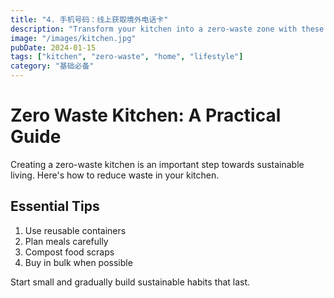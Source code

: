 ```yaml
---
title: "4. 手机号码：线上获取境外电话卡"
description: "Transform your kitchen into a zero-waste zone with these practical tips."
image: "/images/kitchen.jpg"
pubDate: 2024-01-15
tags: ["kitchen", "zero-waste", "home", "lifestyle"]
category: "基础必备"
---
```


# Zero Waste Kitchen: A Practical Guide

Creating a zero-waste kitchen is an important step towards sustainable living. Here's how to reduce waste in your kitchen.

## Essential Tips

1. Use reusable containers
2. Plan meals carefully
3. Compost food scraps
4. Buy in bulk when possible

Start small and gradually build sustainable habits that last.
